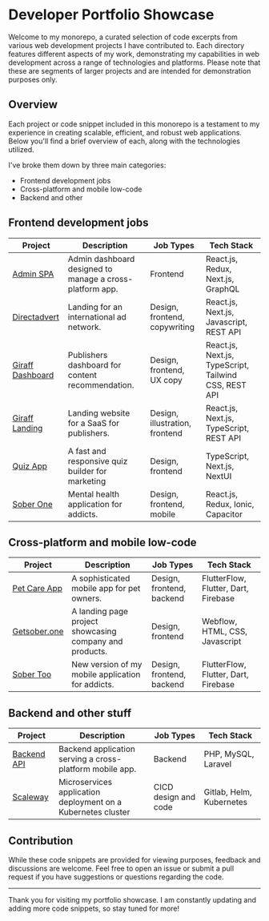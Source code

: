 # Developer Portfolio Showcase

Welcome to my monorepo, a curated selection of code excerpts from various web development projects I have contributed to. Each directory features different aspects of my work, demonstrating my capabilities in web development across a range of technologies and platforms. Please note that these are segments of larger projects and are intended for demonstration purposes only.

## Overview

Each project or code snippet included in this monorepo is a testament to my experience in creating scalable, efficient, and robust web applications. Below you'll find a brief overview of each, along with the technologies utilized.

I've broke them down by three main categories:

- Frontend development jobs
- Cross-platform and mobile low-code
- Backend and other

## Frontend development jobs

| Project | Description | Job Types | Tech Stack |
| --- | --- | --- | --- |
| [Admin SPA](admin-spa) | Admin dashboard designed to manage a cross-platform app. | Frontend | React.js, Redux, Next.js, GraphQL  |
| [Directadvert](directadvert) | Landing for an international ad network. | Design, frontend, copywriting | React.js, Next.js, Javascript, REST API |
| [Giraff Dashboard](giraff-dashboard) | Publishers dashboard for content recommendation. | Design, frontend, UX copy | React.js, Next.js, TypeScript, Tailwind CSS, REST API |
| [Giraff Landing](giraff-landing) | Landing website for a SaaS for publishers. | Design, illustration, frontend | React.js, Next.js, TypeScript, REST API |
| [Quiz App](quiz-app) | A fast and responsive quiz builder for marketing | Design, frontend | TypeScript, Next.js, NextUI |
| [Sober One](soberone-app) | Mental health application for addicts. | Design, frontend, mobile | React.js, Redux, Ionic, Capacitor |

## Cross-platform and mobile low-code

| Project | Description | Job Types | Tech Stack |
| --- | --- | --- | --- |
| [Pet Care App](pet-care) | A sophisticated mobile app for pet owners. | Design, frontend, backend | FlutterFlow, Flutter, Dart, Firebase |
| [Getsober.one](getsober.one) | A landing page project showcasing company and products. | Design, frontend | Webflow, HTML, CSS, Javascript |
| [Sober Too](sobertoo) | New version of my mobile application for addicts. | Design, frontend, backend | FlutterFlow, Flutter, Dart, Firebase |

## Backend and other stuff

| Project | Description | Job Types | Tech Stack |
| --- | --- | --- | --- |
| [Backend API](api) | Backend application serving a cross-platform mobile app. | Backend | PHP, MySQL, Laravel |
| [Scaleway](scaleway) | Microservices application deployment on a Kubernetes cluster | CICD design and code | Gitlab, Helm, Kubernetes |

## Contribution

While these code snippets are provided for viewing purposes, feedback and discussions are welcome. Feel free to open an issue or submit a pull request if you have suggestions or questions regarding the code.

---

Thank you for visiting my portfolio showcase. I am constantly updating and adding more code snippets, so stay tuned for more!
